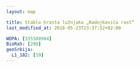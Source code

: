 ```yaml
---
layout: map

title: Stablo hrasta lužnjaka „Radojkovića rast“
last_modified_at: 2018-05-23T23:37:52+02:00

WDPA: [555588984]
BioRaS: [208]
geoSrbija:
  L1_182: [19]
---
```

